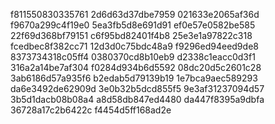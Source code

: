 f811550830335761
2d6d63d37dbe7959
021633e2065af36d
f9670a299c4f19e0
5ea3fb5d8e691d91
ef0e57e0582be585
22f69d368bf79151
c6f95bd82401f4b8
25e3e1a97822c318
fcedbec8f382cc71
12d3d0c75bdc48a9
f9296ed94eed9de8
8373734318c05ff4
0380370cd8b10eb9
d2338c1eacc0d3f1
316a2a14be7af304
f0284d934b6d5592
08dc20d5c2601c28
3ab6186d57a935f6
b2edab5d79139b19
1e7bca9aec589293
da6e3492de62909d
3e0b32b5dcd855f5
9e3af31237094d57
3b5d1dacb08b08a4
a8d58db847ed4480
da447f8395a9dbfa
36728a17c2b6422c
f4454d5ff168ad2e
